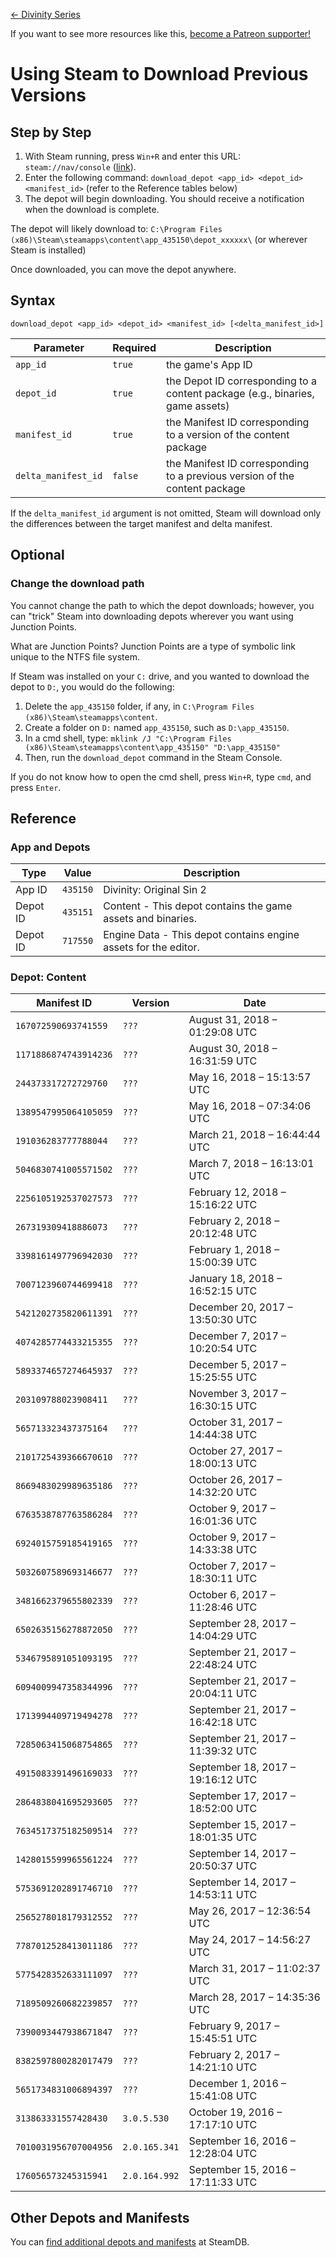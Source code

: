 <!-- TITLE: Using Steam to Download Previous Versions -->

[&larr; Divinity Series](/divinity)

If you want to see more resources like this, [become a Patreon supporter!](https://www.patreon.com/fireundubh) 

# Using Steam to Download Previous Versions
## Step by Step

1. With Steam running, press `Win+R` and enter this URL: `steam://nav/console` ([link](steam://nav/console)).
2. Enter the following command: `download_depot <app_id> <depot_id> <manifest_id>` (refer to the Reference tables below)
3. The depot will begin downloading. You should receive a notification when the download is complete.

The depot will likely download to: `C:\Program Files (x86)\Steam\steamapps\content\app_435150\depot_xxxxxx\` (or wherever Steam is installed)

Once downloaded, you can move the depot anywhere.

## Syntax

```
download_depot <app_id> <depot_id> <manifest_id> [<delta_manifest_id>]
```

Parameter | Required | Description
--- | --- | ---
`app_id` | `true` | the game's App ID
`depot_id` | `true` | the Depot ID corresponding to a content package (e.g., binaries, game assets)
`manifest_id` | `true` | the Manifest ID corresponding to a version of the content package
`delta_manifest_id` | `false` | the Manifest ID corresponding to a previous version of the content package

If the `delta_manifest_id` argument is not omitted, Steam will download only the differences between the target manifest and delta manifest.

## Optional

### Change the download path

You cannot change the path to which the depot downloads; however, you can "trick" Steam into downloading depots wherever you want using Junction Points.

What are Junction Points? Junction Points are a type of symbolic link unique to the NTFS file system.

If Steam was installed on your `C:` drive, and you wanted to download the depot to `D:`, you would do the following:

1. Delete the `app_435150` folder, if any, in `C:\Program Files (x86)\Steam\steamapps\content`.
2. Create a folder on `D:` named `app_435150`, such as `D:\app_435150`.
3. In a cmd shell, type: `mklink /J "C:\Program Files (x86)\Steam\steamapps\content\app_435150" "D:\app_435150"`
4. Then, run the `download_depot` command in the Steam Console.

If you do not know how to open the cmd shell, press `Win+R`, type `cmd`, and press `Enter`.

## Reference

### App and Depots

Type | Value | Description
--- | --- | ---
App ID | `435150` | Divinity: Original Sin 2
Depot ID | `435151` | Content - This depot contains the game assets and binaries.
Depot ID | `717550` | Engine Data - This depot contains engine assets for the editor.

### Depot: Content

Manifest ID | Version | Date
--- | --- | ---
`167072590693741559` | `???` | August 31, 2018 – 01:29:08 UTC
`1171886874743914236` | `???` | August 30, 2018 – 16:31:59 UTC
`244373317272729760` | `???` | May 16, 2018 – 15:13:57 UTC
`1389547995064105059` | `???` | May 16, 2018 – 07:34:06 UTC
`191036283777788044` | `???` | March 21, 2018 – 16:44:44 UTC
`5046830741005571502` | `???` | March 7, 2018 – 16:13:01 UTC
`2256105192537027573` | `???` | February 12, 2018 – 15:16:22 UTC
`267319309418886073` | `???` | February 2, 2018 – 20:12:48 UTC
`3398161497796942030` | `???` | February 1, 2018 – 15:00:39 UTC
`7007123960744699418` | `???` | January 18, 2018 – 16:52:15 UTC
`5421202735820611391` | `???` | December 20, 2017 – 13:50:30 UTC
`4074285774433215355` | `???` | December 7, 2017 – 10:20:54 UTC
`5893374657274645937` | `???` | December 5, 2017 – 15:25:55 UTC
`203109788023908411` | `???` | November 3, 2017 – 16:30:15 UTC
`565713323437375164` | `???` | October 31, 2017 – 14:44:38 UTC
`2101725439366670610` | `???` | October 27, 2017 – 18:00:13 UTC
`8669483029989635186` | `???` | October 26, 2017 – 14:32:20 UTC
`6763538787763586284` | `???` | October 9, 2017 – 16:01:36 UTC
`6924015759185419165` | `???` | October 9, 2017 – 14:33:38 UTC
`5032607589693146677` | `???` | October 7, 2017 – 18:30:11 UTC
`3481662379655802339` | `???` | October 6, 2017 – 11:28:46 UTC
`6502635156278872050` | `???` | September 28, 2017 – 14:04:29 UTC
`5346795891051093195` | `???` | September 21, 2017 – 22:48:24 UTC
`6094009947358344996` | `???` | September 21, 2017 – 20:04:11 UTC
`1713994409719494278` | `???` | September 21, 2017 – 16:42:18 UTC
`7285063415068754865` | `???` | September 21, 2017 – 11:39:32 UTC
`4915083391496169033` | `???` | September 18, 2017 – 19:16:12 UTC
`2864838041695293605` | `???` | September 17, 2017 – 18:52:00 UTC
`7634517375182509514` | `???` | September 15, 2017 – 18:01:35 UTC
`1428015599965561224` | `???` | September 14, 2017 – 20:50:37 UTC
`5753691202891746710` | `???` | September 14, 2017 – 14:53:11 UTC
`2565278018179312552` | `???` | May 26, 2017 – 12:36:54 UTC
`7787012528413011186` | `???` | May 24, 2017 – 14:56:27 UTC
`5775428352633111097` | `???` | March 31, 2017 – 11:02:37 UTC
`7189509260682239857` | `???` | March 28, 2017 – 14:35:36 UTC
`7390093447938671847` | `???` | February 9, 2017 – 15:45:51 UTC
`8382597800282017479` | `???` | February 2, 2017 – 14:21:10 UTC
`5651734831006894397` | `???` | December 1, 2016 – 15:41:08 UTC
`313863331557428430` | `3.0.5.530` | October 19, 2016 – 17:17:10 UTC
`7010031956707004956` | `2.0.165.341` | September 16, 2016 – 12:28:04 UTC
`176056573245315941` | `2.0.164.992` | September 15, 2016 – 17:11:33 UTC

## Other Depots and Manifests

You can [find additional depots and manifests](https://steamdb.info/app/435150/depots/) at SteamDB.